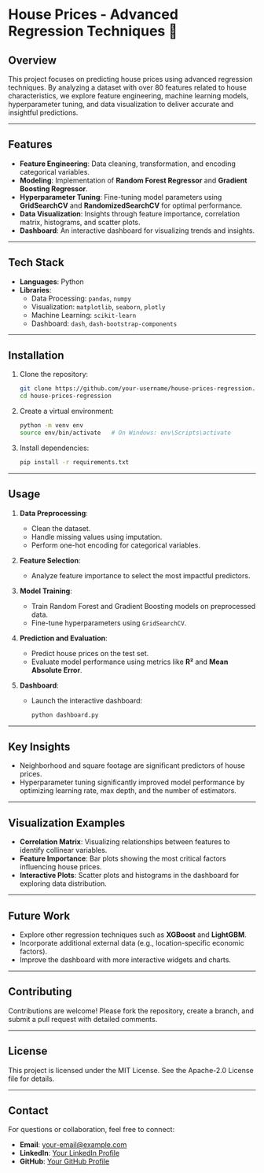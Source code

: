 
# House Prices - Advanced Regression Techniques 🏡

## Overview

This project focuses on predicting house prices using advanced regression techniques. By analyzing a dataset with over 80 features related to house characteristics, we explore feature engineering, machine learning models, hyperparameter tuning, and data visualization to deliver accurate and insightful predictions.

---

## Features

- **Feature Engineering**: Data cleaning, transformation, and encoding categorical variables.
- **Modeling**: Implementation of **Random Forest Regressor** and **Gradient Boosting Regressor**.
- **Hyperparameter Tuning**: Fine-tuning model parameters using **GridSearchCV** and **RandomizedSearchCV** for optimal performance.
- **Data Visualization**: Insights through feature importance, correlation matrix, histograms, and scatter plots.
- **Dashboard**: An interactive dashboard for visualizing trends and insights.

---

## Tech Stack

- **Languages**: Python
- **Libraries**: 
  - Data Processing: `pandas`, `numpy`
  - Visualization: `matplotlib`, `seaborn`, `plotly`
  - Machine Learning: `scikit-learn`
  - Dashboard: `dash`, `dash-bootstrap-components`

---

## Installation

1. Clone the repository:
   ```bash
   git clone https://github.com/your-username/house-prices-regression.git
   cd house-prices-regression
   ```

2. Create a virtual environment:
   ```bash
   python -m venv env
   source env/bin/activate   # On Windows: env\Scripts\activate
   ```

3. Install dependencies:
   ```bash
   pip install -r requirements.txt
   ```

---

## Usage

1. **Data Preprocessing**:
   - Clean the dataset.
   - Handle missing values using imputation.
   - Perform one-hot encoding for categorical variables.

2. **Feature Selection**:
   - Analyze feature importance to select the most impactful predictors.

3. **Model Training**:
   - Train Random Forest and Gradient Boosting models on preprocessed data.
   - Fine-tune hyperparameters using `GridSearchCV`.

4. **Prediction and Evaluation**:
   - Predict house prices on the test set.
   - Evaluate model performance using metrics like **R²** and **Mean Absolute Error**.

5. **Dashboard**:
   - Launch the interactive dashboard:
     ```bash
     python dashboard.py
     ```

---

## Key Insights

- Neighborhood and square footage are significant predictors of house prices.
- Hyperparameter tuning significantly improved model performance by optimizing learning rate, max depth, and the number of estimators.

---

## Visualization Examples

- **Correlation Matrix**:
  Visualizing relationships between features to identify collinear variables.
- **Feature Importance**:
  Bar plots showing the most critical factors influencing house prices.
- **Interactive Plots**:
  Scatter plots and histograms in the dashboard for exploring data distribution.

---

## Future Work

- Explore other regression techniques such as **XGBoost** and **LightGBM**.
- Incorporate additional external data (e.g., location-specific economic factors).
- Improve the dashboard with more interactive widgets and charts.

---

## Contributing

Contributions are welcome! Please fork the repository, create a branch, and submit a pull request with detailed comments.

---

## License

This project is licensed under the MIT License. See the Apache-2.0 License file for details.

---

## Contact

For questions or collaboration, feel free to connect:

- **Email**: your-email@example.com
- **LinkedIn**: [Your LinkedIn Profile](https://www.linkedin.com/in/your-profile)
- **GitHub**: [Your GitHub Profile](https://github.com/your-username)
